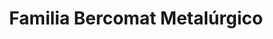 ---
title: "Familia Bercomat Metalúrgico"
url: /posadas/familia-bercomat-metalurgico/
shop: hardware
---